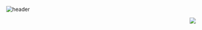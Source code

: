 ![header](https://capsule-render.vercel.app/api?type=slice&color=auto&height=300&section=header&text=Ji%20Chang-jin&fontSize=90)

<img align='right' src="http://mazassumnida.wtf/api/v2/generate_badge?boj=jchj108">


<!--
**jchj108/jchj108** is a ✨ _special_ ✨ repository because its `README.md` (this file) appears on your GitHub profile.



Here are some ideas to get you started:

- 🔭 I’m currently working on ...
- 🌱 I’m currently learning ...
- 👯 I’m looking to collaborate on ...
- 🤔 I’m looking for help with ...
- 💬 Ask me about ...
- 📫 How to reach me: ...
- 😄 Pronouns: ...
- ⚡ Fun fact: ...
-->
